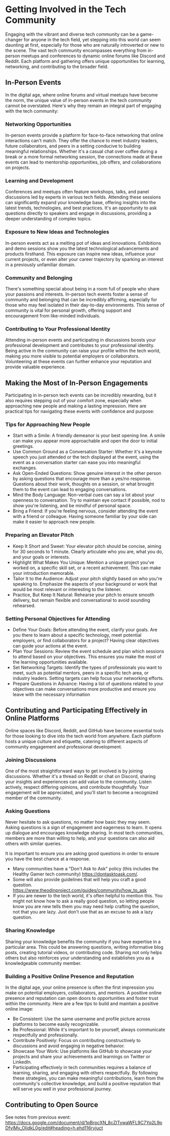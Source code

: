 # Getting Involved in the Tech Community

Engaging with the vibrant and diverse tech community can be a game-changer for anyone in the tech field, yet stepping into this world can seem daunting at first, especially for those who are naturally introverted or new to the scene. The vast tech community encompasses everything from in-person meetups and conferences to dynamic online forums like Discord and Reddit. Each platform and gathering offers unique opportunities for learning, networking, and contributing to the broader field.

## In-Person Events

In the digital age, where online forums and virtual meetups have become the norm, the unique value of in-person events in the tech community cannot be overstated. Here's why they remain an integral part of engaging with the tech community:

### Networking Opportunities

In-person events provide a platform for face-to-face networking that online interactions can't match. They offer the chance to meet industry leaders, future collaborators, and peers in a setting conducive to building meaningful relationships. Whether it's a casual chat over coffee during a break or a more formal networking session, the connections made at these events can lead to mentorship opportunities, job offers, and collaborations on projects.

### Learning and Development

Conferences and meetups often feature workshops, talks, and panel discussions led by experts in various tech fields. Attending these sessions can significantly expand your knowledge base, offering insights into the latest trends, technologies, and best practices. It's an opportunity to ask questions directly to speakers and engage in discussions, providing a deeper understanding of complex topics.

### Exposure to New Ideas and Technologies

In-person events act as a melting pot of ideas and innovations. Exhibitions and demo sessions show you the latest technological advancements and products firsthand. This exposure can inspire new ideas, influence your current projects, or even alter your career trajectory by sparking an interest in a previously unfamiliar domain.

### Community and Belonging

There's something special about being in a room full of people who share your passions and interests. In-person tech events foster a sense of community and belonging that can be incredibly affirming, especially for those who may feel isolated in their day-to-day environments. This sense of community is vital for personal growth, offering support and encouragement from like-minded individuals.

### Contributing to Your Professional Identity

Attending in-person events and participating in discussions boosts your professional development and contributes to your professional identity. Being active in the community can raise your profile within the tech world, making you more visible to potential employers or collaborators. Volunteering at these events can further enhance your reputation and provide valuable experience.

## Making the Most of In-Person Engagements

Participating in in-person tech events can be incredibly rewarding, but it also requires stepping out of your comfort zone, especially when approaching new people and making a lasting impression. Here are practical tips for navigating these events with confidence and purpose:

### Tips for Approaching New People

- Start with a Smile: A friendly demeanor is your best opening line. A smile can make you appear more approachable and open the door to initial greetings.
- Use Common Ground as a Conversation Starter: Whether it's a keynote speech you just attended or the tech displayed at the event, using the event as a conversation starter can ease you into meaningful exchanges.
- Ask Open-Ended Questions: Show genuine interest in the other person by asking questions that encourage more than a yes/no response. Questions about their work, thoughts on a session, or what brought them to the event can lead to engaging conversations.
- Mind the Body Language: Non-verbal cues can say a lot about your openness to conversation. Try to maintain eye contact if possible, nod to show you're listening, and be mindful of personal space.
- Bring a Friend: If you're feeling nervous, consider attending the event with a friend or colleague. Having someone familiar by your side can make it easier to approach new people.

### Preparing an Elevator Pitch

- Keep It Short and Sweet: Your elevator pitch should be concise, aiming for 30 seconds to 1 minute. Clearly articulate who you are, what you do, and your goals or interests.
- Highlight What Makes You Unique: Mention a unique project you've worked on, a specific skill set, or a recent achievement. This can make your introduction memorable.
- Tailor It to the Audience: Adjust your pitch slightly based on who you're speaking to. Emphasize the aspects of your background or work that would be most relevant or interesting to the listener.
- Practice, But Keep It Natural: Rehearse your pitch to ensure smooth delivery, but remain flexible and conversational to avoid sounding rehearsed.

### Setting Personal Objectives for Attending

- Define Your Goals: Before attending the event, clarify your goals. Are you there to learn about a specific technology, meet potential employers, or find collaborators for a project? Having clear objectives can guide your actions at the event.
- Plan Your Sessions: Review the event schedule and plan which sessions to attend based on your objectives. This ensures you make the most of the learning opportunities available.
- Set Networking Targets: Identify the types of professionals you want to meet, such as potential mentors, peers in a specific tech area, or industry leaders. Setting targets can help focus your networking efforts.
- Prepare Questions in Advance: Having a list of questions related to your objectives can make conversations more productive and ensure you leave with the necessary information

## Contributing and Participating Effectively in Online Platforms

Online spaces like Discord, Reddit, and GitHub have become essential tools for those looking to dive into the tech world from anywhere. Each platform hosts a unique culture and etiquette, catering to different aspects of community engagement and professional development.

### Joining Discussions

One of the most straightforward ways to get involved is by joining discussions. Whether it's a thread on Reddit or chat on Discord, sharing your insights and experiences can add value to the community. Listen actively, respect differing opinions, and contribute thoughtfully. Your engagement will be appreciated, and you'll start to become a recognized member of the community.

### Asking Questions

Never hesitate to ask questions, no matter how basic they may seem. Asking questions is a sign of engagement and eagerness to learn. It opens up dialogue and encourages knowledge sharing. In most tech communities, members are more than willing to help, and your questions can also aid others with similar queries.

It is important to ensure you are asking good questions in order to ensure you have the best chance at a response.

- Many communities have a "Don't Ask to Ask" policy (this includes the Healthy Gamer tech community) <https://dontasktoask.com/>.
- Some will also provide guidelines that will help you craft a good question. <https://www.theodinproject.com/guides/community/how_to_ask>
- If you are newer to the tech world, it's often helpful to mention this. You might not know how to ask a really good question, so letting people know you are new tells them you may need help crafting the question, not that you are lazy. Just don't use that as an excuse to ask a lazy question.

### Sharing Knowledge

Sharing your knowledge benefits the community if you have expertise in a particular area. This could be answering questions, writing informative blog posts, creating tutorial videos, or contributing code. Sharing not only helps others but also reinforces your understanding and establishes you as a knowledgeable community member.

### Building a Positive Online Presence and Reputation

In the digital age, your online presence is often the first impression you make on potential employers, collaborators, and mentors. A positive online presence and reputation can open doors to opportunities and foster trust within the community. Here are a few tips to build and maintain a positive online image:

- Be Consistent: Use the same username and profile picture across platforms to become easily recognizable.
- Be Professional: While it's important to be yourself, always communicate respectfully and professionally.
- Contribute Positively: Focus on contributing constructively to discussions and avoid engaging in negative behavior.
- Showcase Your Work: Use platforms like GitHub to showcase your projects and share your achievements and learnings on Twitter or LinkedIn.
- Participating effectively in tech communities requires a balance of learning, sharing, and engaging with others respectfully. By following these strategies, you can make meaningful contributions, learn from the community's collective knowledge, and build a positive reputation that will serve you well in your professional journey.

## Contributing to Open Source

See notes from previous event: <https://docs.google.com/document/d/1pBrpcXN_8cZITywaWFL9C7Yq2L9pDfvlMy_OIjdkL0g/edit#heading=h.ehd116ryjuct>
